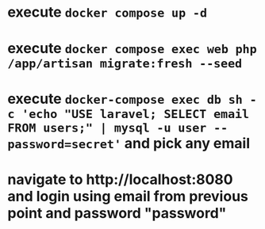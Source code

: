 # execute `docker compose up -d`
# execute `docker compose exec web php /app/artisan migrate:fresh --seed`
# execute `docker-compose exec db sh -c 'echo "USE laravel; SELECT email FROM users;" | mysql -u user --password=secret'` and pick any email
# navigate to http://localhost:8080 and login using email from previous point and password "password"

